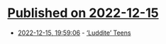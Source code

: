 # [Published on 2022-12-15](index.md)

* [2022-12-15, 19:59:06](https://news.ycombinator.com/item?id=34004822) - [‘Luddite’ Teens](https://www.nytimes.com/2022/12/15/style/teens-social-media.html)
